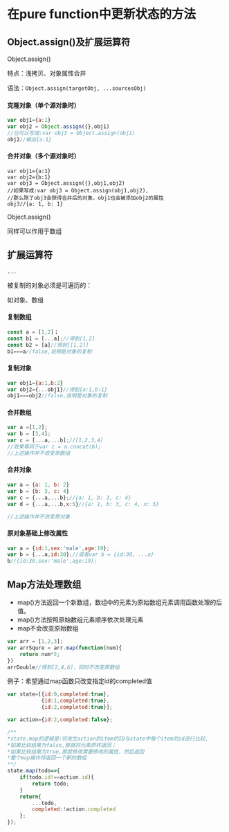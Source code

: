 # 在pure function中更新状态的方法

## Object.assign\(\)及扩展运算符

Object.assign\(\)

特点：浅拷贝、对象属性合并

语法：`Object.assign(targetObj, ...sourcesObj)`

#### 克隆对象（单个源对象时）

```js
var obj1={a:1}
var obj2 = Object.assign({},obj1)
//也可以写成:var obj3 = Object.assign(obj1)
obj2//输出{a:1}
```

#### 合并对象（多个源对象时）

```
var obj1={a:1}
var obj2={b:1}
var obj3 = Object.assign({},obj1,obj2)
//如果写成:var obj3 = Object.assign(obj1,obj2),
//那么除了obj3会获得合并后的对象，obj1也会被添加obj2的属性
obj3//{a: 1, b: 1}
```

Object.assign\(\)

同样可以作用于数组

## 扩展运算符

`...`

被复制的对象必须是可遍历的：

如对象、数组

#### 复制数组

```js
const a = [1,2]；
const b1 = [...a];//得到[1,2]
const b2 = [a]//得到[[1,2]]
b1===a//false,说明是对象的复制
```

#### 复制对象

```js
var obj1={a:1,b:2}
var obj2={...obj1}//得到{a:1,b:1}
obj1===obj2//false,说明是对象的复制
```

#### 合并数组

```js
var a =[1,2];
var b = [3,4];
var c = [...a,...b];//[1,2,3,4]
//效果等同于var c = a.concat(b);
//上述操作并不改变原数组
```

#### 合并对象

```js
var a = {a: 1, b: 2}
var b = {b: 3, c: 4}
var c = {...a,...b};//{a: 1, b: 3, c: 4}
var d = {...a,...b,x:5}//{a: 1, b: 3, c: 4, x: 5}

//上述操作并不改变原对象
```

#### 原对象基础上修改属性

```js
var a = {id:1,sex:'male',age:19};
var b = {...a,id:30};//或者var b = {id:30, ...a}
b//{id:30,sex:'male',age:19};
```

## Map方法处理数组

* map\(\)方法返回一个新数组，数组中的元素为原始数组元素调用函数处理的后值。
* map\(\)方法按照原始数组元素顺序依次处理元素
* map不会改变原始数组

```js
var arr = [1,2,3];
var arrSqure = arr.map(function(num){
    return num*2;
})
arrDouble//得到[2,4,6]，同时不改变原数组
```

例子：希望通过map函数只改变指定id的completed值

```js
var state=[{id:0,completed:true},
           {id:1,completed:true},
           {id:2,completed:true}];

var action={id:2,completed:false};

/**
*state.map的逻辑是:将发生action的item的ID与state中每个item的id进行比较,
*如果比较结果为false,那就将元素原样返回；
*如果比较结果为true,那就修改需要修改的属性，然后返回
*整个map操作将返回一个新的数组
**/
state.map(todo=>{
    if(todo.id!==action.id){
        return todo;
    }
    return{
        ...todo,
        completed:!action.completed
    };
});
```



